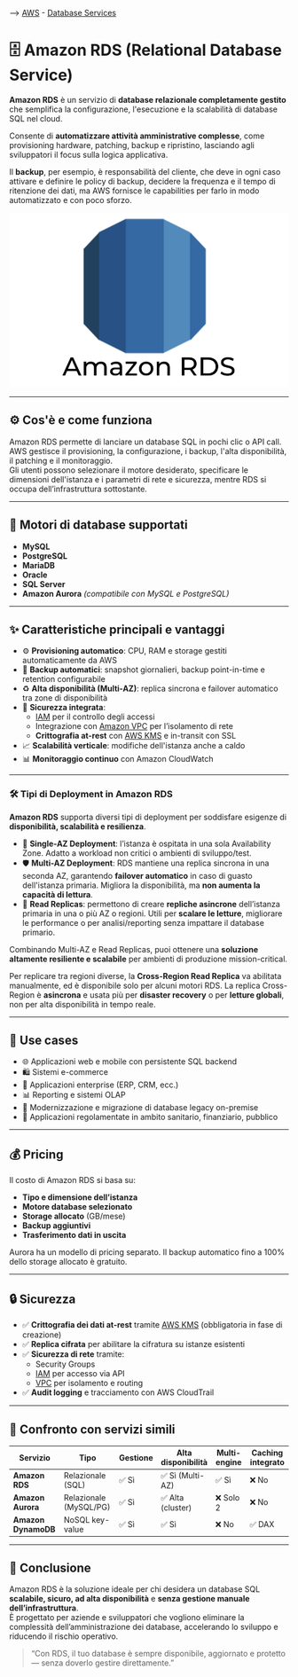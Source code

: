 --> [AWS](/00-Intro/AWS.md)  -  [Database Services](/04-Database-services/AWS-Databases.md)
# 🗄️ Amazon RDS (Relational Database Service)

**Amazon RDS** è un servizio di **database relazionale completamente gestito** che semplifica la configurazione, l'esecuzione e la scalabilità di database SQL nel cloud.  

Consente di **automatizzare attività amministrative complesse**, come provisioning hardware, patching, backup e ripristino, lasciando agli sviluppatori il focus sulla logica applicativa.

Il **backup**, per esempio, è responsabilità del cliente, che deve in ogni caso attivare e definire le policy di backup, decidere la frequenza e il tempo di ritenzione dei dati, ma AWS fornisce le capabilities per farlo in modo automatizzato e con poco sforzo.

![Amazon RDS](img/RDS.png)

---

## ⚙️ Cos'è e come funziona

Amazon RDS permette di lanciare un database SQL in pochi clic o API call. AWS gestisce il provisioning, la configurazione, i backup, l'alta disponibilità, il patching e il monitoraggio.  
Gli utenti possono selezionare il motore desiderato, specificare le dimensioni dell'istanza e i parametri di rete e sicurezza, mentre RDS si occupa dell’infrastruttura sottostante.

---

## 🧩 Motori di database supportati

- **MySQL**
- **PostgreSQL**
- **MariaDB**
- **Oracle**
- **SQL Server**
- **Amazon Aurora** *(compatibile con MySQL e PostgreSQL)*

---

## ✨ Caratteristiche principali e vantaggi

- ⚙️ **Provisioning automatico**: CPU, RAM e storage gestiti automaticamente da AWS  
- 💾 **Backup automatici**: snapshot giornalieri, backup point-in-time e retention configurabile  
- ♻️ **Alta disponibilità (Multi-AZ)**: replica sincrona e failover automatico tra zone di disponibilità  
- 🔐 **Sicurezza integrata**:
  - [IAM](/09-Sicurezza-Compliance-Governance/Sicurezza/AWS-IAM.md) per il controllo degli accessi
  - Integrazione con [Amazon VPC](/03-CDN-e-Networking/Amazon-VPC.md) per l’isolamento di rete
  - **Crittografia at-rest** con [AWS KMS](/09-Sicurezza-Compliance-Governance/Sicurezza/AWS-KMS.md) e in-transit con SSL  
- 📈 **Scalabilità verticale**: modifiche dell'istanza anche a caldo  
- 📊 **Monitoraggio continuo** con Amazon CloudWatch

---
### 🛠️ Tipi di Deployment in Amazon RDS

**Amazon RDS** supporta diversi tipi di deployment per soddisfare esigenze di **disponibilità, scalabilità e resilienza**.  
- 🧩 **Single-AZ Deployment**: l’istanza è ospitata in una sola Availability Zone. Adatto a workload non critici o ambienti di sviluppo/test.
- 🛡️ **Multi-AZ Deployment**: RDS mantiene una replica sincrona in una seconda AZ, garantendo **failover automatico** in caso di guasto dell'istanza primaria. Migliora la disponibilità, ma **non aumenta la capacità di lettura**.
- 📖 **Read Replicas**: permettono di creare **repliche asincrone** dell’istanza primaria in una o più AZ o regioni. Utili per **scalare le letture**, migliorare le performance o per analisi/reporting senza impattare il database primario.

Combinando Multi-AZ e Read Replicas, puoi ottenere una **soluzione altamente resiliente e scalabile** per ambienti di produzione mission-critical.

Per replicare tra regioni diverse, la **Cross-Region Read Replica** va abilitata manualmente, ed è disponibile solo per alcuni motori RDS. La replica Cross-Region è **asincrona** e usata più per **disaster recovery** o per **letture globali**, non per alta disponibilità in tempo reale.


___

## 💼 Use cases

- 🌐 Applicazioni web e mobile con persistente SQL backend  
- 🛍️ Sistemi e-commerce  
- 🏢 Applicazioni enterprise (ERP, CRM, ecc.)  
- 📊 Reporting e sistemi OLAP  
- 🔁 Modernizzazione e migrazione di database legacy on-premise  
- 🏥 Applicazioni regolamentate in ambito sanitario, finanziario, pubblico

---

## 💰 Pricing

Il costo di Amazon RDS si basa su:

- **Tipo e dimensione dell’istanza**
- **Motore database selezionato**
- **Storage allocato** (GB/mese)
- **Backup aggiuntivi**
- **Trasferimento dati in uscita**

Aurora ha un modello di pricing separato. Il backup automatico fino a 100% dello storage allocato è gratuito.

---

## 🔒 Sicurezza

- ✅ **Crittografia dei dati at-rest** tramite [AWS KMS](/09-Sicurezza-Compliance-Governance/Sicurezza/AWS-KMS.md) (obbligatoria in fase di creazione)
- ✅ **Replica cifrata** per abilitare la cifratura su istanze esistenti
- ✅ **Sicurezza di rete** tramite:
  - Security Groups
  - [IAM](/09-Sicurezza-Compliance-Governance/Sicurezza/AWS-IAM.md) per accesso via API
  - [VPC](/03-CDN-e-Networking/Amazon-VPC.md) per isolamento e routing
- ✅ **Audit logging** e tracciamento con AWS CloudTrail

---

## 🔁 Confronto con servizi simili

| Servizio         | Tipo                  | Gestione | Alta disponibilità | Multi-engine | Caching integrato |
|------------------|-----------------------|----------|--------------------|---------------|-------------------|
| **Amazon RDS**   | Relazionale (SQL)     | ✅ Sì     | ✅ Sì (Multi-AZ)     | ✅ Sì         | ❌ No             |
| **Amazon Aurora**| Relazionale (MySQL/PG)| ✅ Sì     | ✅ Alta (cluster)    | ❌ Solo 2     | ❌ No             |
| **Amazon DynamoDB** | NoSQL key-value    | ✅ Sì     | ✅ Sì                | ❌ No         | ✅ DAX            |

---

## 📌 Conclusione

Amazon RDS è la soluzione ideale per chi desidera un database SQL **scalabile, sicuro, ad alta disponibilità** e **senza gestione manuale dell’infrastruttura**.  
È progettato per aziende e sviluppatori che vogliono eliminare la complessità dell’amministrazione dei database, accelerando lo sviluppo e riducendo il rischio operativo.

> “Con RDS, il tuo database è sempre disponibile, aggiornato e protetto — senza doverlo gestire direttamente.”

